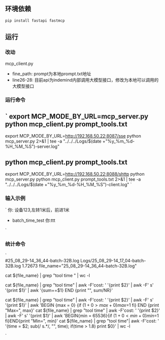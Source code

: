 ## 环境依赖
`
pip install fastapi fastmcp
`

## 运行
### 改动
mcp_client.py 
- fine_path: prompt为本地prompt.txt地址
- line26-28: 目前api为indemind内部调用大模型接口，修改为本地可以调用的大模型接口

### 运行命令


`
export MCP_MODE_BY_URL=mcp_server.py
python mcp_client.py prompt_tools.txt
---
export MCP_MODE_BY_URL=http://192.168.50.22:8087/sse
python mcp_server.py 2>&1 | tee -a "../../../Logs/$(date +"%y_%m_%d-%H_%M_%S")-server.log"

python mcp_client.py prompt_tools.txt
---
export MCP_MODE_BY_URL=http://192.168.50.22:8088/shttp
python mcp_server.py
python mcp_client.py prompt_tools.txt 2>&1 | tee -a "../../../Logs/$(date +"%y_%m_%d-%H_%M_%S")-client.log"
`

### 输入示例
`
你: 设备123,左转1米后，前进1米
- batch_time_test
你:ttt

`  

### 统计命令  
`  
 #25_08_29-14_36_44-batch-32B.log Logs/25_08_29-14_17_04-batch-32B.log  1.72673
file_name="25_08_29-14_36_44-batch-32B.log"  

cat ${file_name} | grep "tool time " | wc -l

cat ${file_name} | grep "tool time" | awk -F'cost: ' '{print $2}' | awk -F' s' '{print $1}' | awk '{sum+=$1} END {print "", sum/NR}'

cat ${file_name} | grep "tool time" | awk -F'cost: ' '{print $2}' | awk -F' s' '{print $1}' | awk 'BEGIN {max = 0} {if ($1+0>max+0) max=$1 fi} END {print "Max=", max}'
cat ${file_name} | grep "tool time" | awk -F'cost: ' '{print $2}' | awk -F' s' '{print $1}' | awk 'BEGIN{min = 65536}{if ($1+0<min+0) min=$1 fi}END{print "Min=", min}'
cat ${file_name} | grep "tool time"| awk -F'cost: ' '{time = $2; sub(/ s.*/, "", time); if(time > 1.8) print $0}' | wc -l

`
